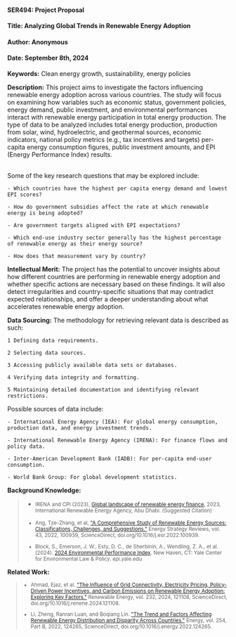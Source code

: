 #### SER494: Project Proposal
#### Title: Analyzing Global Trends in Renewable Energy Adoption
#### Author: Anonymous
#### Date: September 8th, 2024

**Keywords:** Clean energy growth, sustainability, energy policies

**Description:** This project aims to investigate the factors influencing renewable energy adoption across various
countries. The study will focus on examining how variables such as economic status, government policies, energy demand,
public investment, and environmental performances interact with renewable energy participation in total energy
production. The type of data to be analyzed includes total energy production, production from solar, wind,
hydroelectric, and geothermal sources, economic indicators, national policy metrics (e.g., tax incentives and targets)
per-capita energy consumption figures, public investment amounts, and EPI (Energy Performance Index) results.<br><br>

Some of the key research questions that may be explored include:

```  
- Which countries have the highest per capita energy demand and lowest EPI scores?

- How do government subsidies affect the rate at which renewable energy is being adopted?

- Are government targets aligned with EPI expectations?

- Which end-use industry sector generally has the highest percentage of renewable energy as their energy source?

- How does that measurement vary by country? 
```

**Intellectual Merit:** The project has the potential to uncover insights about how different countries are
performing in renewable energy adoption and whether specific actions are necessary based on these findings.
It will also detect irregularities and country-specific situations that may contradict expected relationships, and
offer a deeper understanding about what accelerates renewable energy adoption.

**Data Sourcing:** The methodology for retrieving relevant data is described as such:

```  
1 Defining data requirements.

2 Selecting data sources.

3 Accessing publicly available data sets or databases.

4 Verifying data integrity and formatting.

5 Maintaining detailed documentation and identifying relevant restrictions.
```

Possible sources of data include:

```  
- International Energy Agency (IEA): For global energy consumption, production data, and energy investment trends.

- International Renewable Energy Agency (IRENA): For finance flows and policy data.
 
- Inter-American Development Bank (IADB): For per-capita end-user consumption.

- World Bank Group: For global development statistics.
```

**Background Knowledge:**

> - <small>IRENA and CPI (2023), [Global landscape of renewable energy finance](https://www.climatepolicyinitiative.org/wp-content/uploads/2023/02/Global_Landscape_Renewable_Energy_Finance_2023_Methodology.pdf), 2023, International Renewable Energy Agency, Abu Dhabi. (Suggested Citation) <br>
> 
> 
> - Ang, Tze-Zhang, et al, ["A Comprehensive Study of Renewable Energy Sources: Classifications, Challenges, and
Suggestions."](https://doi.org/10.1016/j.esr.2022.100939) Energy Strategy Reviews, vol. 43, 2022, 100939,
> ScienceDirect, doi.org/10.1016/j.esr.2022.100939.
> 
> 
> -  Block, S., Emerson, J. W., Esty, D. C., de Sherbinin, A., Wendling, Z. A., et al. (2024). [2024 Environmental
> Performance Index](https://epi.yale.edu/downloads/2024-epi-executive-summary.pdf). New Haven, CT: Yale Center for
> Environmental Law & Policy. epi.yale.edu

</small>**Related Work:**<small>

> - Ahmad, Ejaz, et al. ["The Influence of Grid Connectivity, Electricity Pricing, Policy-Driven Power Incentives, and
Carbon Emissions on Renewable Energy Adoption: Exploring Key Factors."](https://doi.org/10.1016/j.renene.2024.121108)
> Renewable Energy, vol. 232, 2024, 121108, ScienceDirect, doi.org/10.1016/j.renene.2024.121108.
> 
> 
> - Li, Zheng, Ranran Luan, and Boqiang Lin. ["The Trend and Factors Affecting Renewable Energy Distribution and 
>Disparity Across Countries."](https://doi.org/10.1016/j.energy.2022.124265) Energy, vol. 254, Part B, 2022, 124265,
>ScienceDirect, doi.org/10.1016/j.energy.2022.124265.

